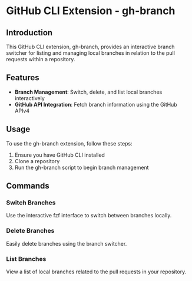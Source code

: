 # GitHub CLI Extension - gh-branch

## Introduction

This GitHub CLI extension, gh-branch, provides an interactive branch switcher for listing and managing local branches in relation to the pull requests within a repository.

## Features

- **Branch Management**: Switch, delete, and list local branches interactively
- **GitHub API Integration**: Fetch branch information using the GitHub APIv4

## Usage

To use the gh-branch extension, follow these steps:

1. Ensure you have GitHub CLI installed
2. Clone a repository
3. Run the gh-branch script to begin branch management

## Commands

### Switch Branches

Use the interactive fzf interface to switch between branches locally.

### Delete Branches

Easily delete branches using the branch switcher.

### List Branches

View a list of local branches related to the pull requests in your repository.
